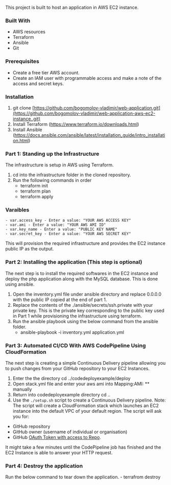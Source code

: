 This project is built to host an application in AWS EC2 instance.
### Built With
* AWS resources
* Terraform
* Ansible
* Git

### Prerequisites
* Create a free tier AWS account.
* Create an IAM user with programmable access and make a note of the access and secret keys.

### Installation
1. git clone [https://github.com/bogomolov-vladimir/web-application.git](https://github.com/bogomolov-vladimir/web-application-aws-ec2-instance..git)
2. Install Terraform (https://www.terraform.io/downloads.html)
3. Install Ansible (https://docs.ansible.com/ansible/latest/installation_guide/intro_installation.html)

### Part 1: Standing up the Infrastructure
The infrastructure is setup in AWS using Terraform.
1. cd into the infrastructure folder in the cloned repository.
2. Run the following commands in order
    - terraform init
    - terraform plan
    - terraform apply
### Varaibles
    - var.access_key - Enter a value: "YOUR AWS ACCESS KEY"
    - var.ami - Enter a value: "YOUR AWS AMI ID"
    - var.key_name - Enter a value: "PUBLIC KEY NAME"
    - var.secret_key - Enter a value: "YOUR AWS SECRET KEY"
This will provision the required infrastructure and provides the EC2 instance public IP as the output.

### Part 2: Installing the application (This step is optional)
The next step is to install the required softwares in the EC2 instance and deploy the php application along with the MySQL database. This is done using ansible.
1. Open the inventory.yml file under ansible directory and replace 0.0.0.0 with the public IP copied at the end of part 1.
2. Replace the contents of the ./ansible/secrets/ssh.private with your private key. This is the private key corresponding to the public key used in Part 1 while provisioning the infrastructure using terraform.
3. Run the ansible playbook using the below command from the ansible folder.
    - ansible-playbook -i inventory.yml application.yml

### Part 3: Automated CI/CD With AWS CodePipeline Using CloudFormation
The next step is creating a simple Continuous Delivery pipeline allowing you to push changes from your GitHub repository to your EC2 Instances.
1. Enter the the directory 
    cd ../codedeployexample/deploy
2. Open stack.yml file and enter your aws ami into Mapping:AMI: ** manually
3. Return into codedeployexample directory 
    cd ..
4. Use the `./setup.sh` script to create a Continuous Delivery pipeline.
Note: The script will create a CloudFormation stack which launches an EC2 instance into the default VPC of your default region. 
The script will ask you for:
* GitHub repository
* GitHub owner (username of individual or organisation)
* GitHub [OAuth Token with access to Repo](https://github.com/settings/tokens).

It might take a few minutes until the CodePipeline job has finished and the EC2 Instance is able to answer your HTTP request.

### Part 4: Destroy the application
Run the below command to tear down the application.
    - terrafrom destroy
